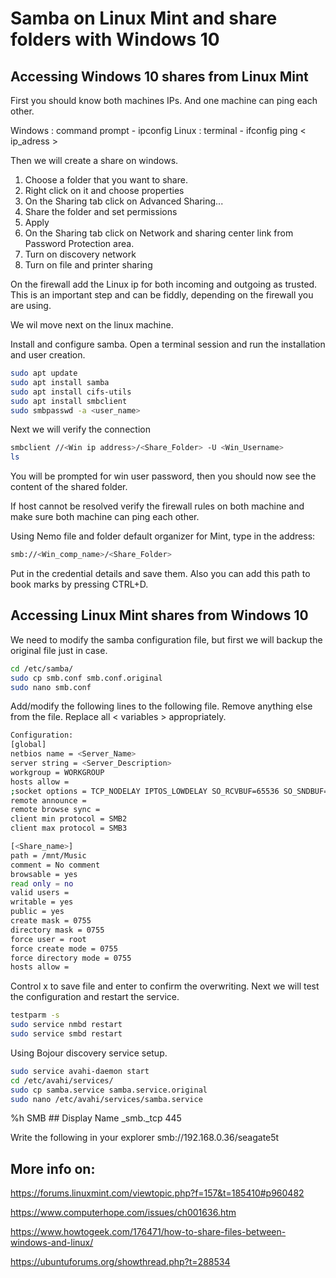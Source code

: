 # Samba on Linux Mint and share folders with Windows 10

## Accessing Windows 10 shares from Linux Mint 

First you should know both machines IPs. And one machine can ping each other.

Windows : command prompt - ipconfig
Linux : terminal - ifconfig
ping < ip_adress >

Then we will create a share on windows.

1. Choose a folder that you want to share. 
2. Right click on it and choose properties
3. On the Sharing tab click on Advanced Sharing...
4. Share the folder and set permissions
5. Apply
6. On the Sharing tab click on Network and sharing center link from Password Protection area.
7. Turn on discovery network
8. Turn on file and printer sharing

On the firewall add the Linux ip for both incoming and outgoing as trusted.
This is an important step and can be fiddly, depending on the firewall you are using.

We wil move next on the linux machine.

Install and configure samba.
Open a terminal session and run the installation and user creation.

```bash
sudo apt update
sudo apt install samba
sudo apt install cifs-utils
sudo apt install smbclient
sudo smbpasswd -a <user_name>
```

Next we will verify the connection

```bash
smbclient //<Win ip address>/<Share_Folder> -U <Win_Username>
ls
```

You will be prompted for win user password, then you should now see the content of the shared folder. 

If host cannot be resolved verify the firewall rules on both machine and make sure both machine can ping each other.

Using Nemo file and folder default organizer for Mint, type in the address:

```bash
smb://<Win_comp_name>/<Share_Folder>
``` 

Put in the credential details and save them.
Also you can add this path to book marks by pressing CTRL+D.

## Accessing Linux Mint shares from Windows 10

We need to modify the samba configuration file, but first we will backup the original file just in case.

```bash
cd /etc/samba/
sudo cp smb.conf smb.conf.original
sudo nano smb.conf
```

Add/modify the following lines to the following file.
Remove anything else from the file.
Replace all < variables > appropriately. 

```bash
Configuration:
[global]
netbios name = <Server_Name>
server string = <Server_Description>
workgroup = WORKGROUP
hosts allow =
;socket options = TCP_NODELAY IPTOS_LOWDELAY SO_RCVBUF=65536 SO_SNDBUF=65536
remote announce =
remote browse sync =
client min protocol = SMB2
client max protocol = SMB3

[<Share_name>]
path = /mnt/Music
comment = No comment
browsable = yes
read only = no
valid users =
writable = yes
public = yes
create mask = 0755
directory mask = 0755
force user = root
force create mode = 0755
force directory mode = 0755
hosts allow =
```

Control x to save file and enter to confirm the overwriting.
Next we will test the configuration and restart the service.

```bash
testparm -s
sudo service nmbd restart
sudo service smbd restart
```

Using Bojour discovery service setup. 

```bash
sudo service avahi-daemon start
cd /etc/avahi/services/
sudo cp samba.service samba.service.original
sudo nano /etc/avahi/services/samba.service
```

<?xml version="1.0" standalone='no'?>
<!DOCTYPE service-group SYSTEM "avahi-service.dtd">
<service-group>
   <name replace-wildcards="yes">%h SMB</name> ## Display Name
   <service>
       <type>_smb._tcp</type>
       <port>445</port>
   </service>
</service-group>

Write the following in your explorer
smb://192.168.0.36/seagate5t

## More info on:

https://forums.linuxmint.com/viewtopic.php?f=157&t=185410#p960482

https://www.computerhope.com/issues/ch001636.htm

https://www.howtogeek.com/176471/how-to-share-files-between-windows-and-linux/

https://ubuntuforums.org/showthread.php?t=288534